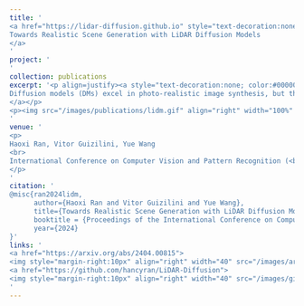 ```yaml
---
title: '
<a href="https://lidar-diffusion.github.io" style="text-decoration:none;color:#000000;text-align:justify;"> 
Towards Realistic Scene Generation with LiDAR Diffusion Models
</a>
'
project: '
'
collection: publications
excerpt: '<p align=justify><a style="text-decoration:none; color:#000000; align:justify;">
Diffusion models (DMs) excel in photo-realistic image synthesis, but their adaptation to LiDAR scene generation poses a substantial hurdle. This is primarily because DMs operating in the point space struggle to preserve the curve-like patterns and 3D geometry of LiDAR scenes, which consumes much of their representation power. In this paper, we propose LiDAR Diffusion Models (LiDMs) to generate LiDAR-realistic scenes from a latent space tailored to capture the realism of LiDAR scenes by incorporating geometric priors into the learning pipeline. Our method targets three major desiderata: pattern realism, geometry realism, and object realism. Specifically, we introduce curve-wise compression to simulate real-world LiDAR patterns, point-wise coordinate supervision to learn scene geometry, and patch-wise encoding for a full 3D object context. With these three core designs, our method achieves competitive performance on unconditional LiDAR generation in 64-beam scenario and state of the art on conditional LiDAR generation, while maintaining high efficiency compared to point-based DMs (up to 107× faster). Furthermore, by compressing LiDAR scenes into a latent space, we enable the controllability of DMs with various conditions such as semantic maps, camera views, and text prompts. 
</a></p>
<p><img src="/images/publications/lidm.gif" align="right" width="100%" style="margin:0 0 20px 0"></p>
'
venue: '
<p>
Haoxi Ran, Vitor Guizilini, Yue Wang
<br>
International Conference on Computer Vision and Pattern Recognition (<b>CVPR 2024</b>)
</p>
'
citation: '
@misc{ran2024lidm,
      author={Haoxi Ran and Vitor Guizilini and Yue Wang},
      title={Towards Realistic Scene Generation with LiDAR Diffusion Models}, 
      booktitle = {Proceedings of the International Conference on Computer Vision and Pattern Recognition (CVPR)},
      year={2024}
}'
links: '
<a href="https://arxiv.org/abs/2404.00815">
<img style="margin-right:10px" align="right" width="40" src="/images/arxiv.png"></a>
<a href="https://github.com/hancyran/LiDAR-Diffusion">
<img style="margin-right:10px" align="right" width="40" src="/images/github.png"></a>
'
---
```

